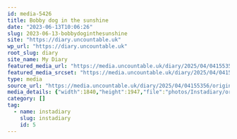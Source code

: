 ```yaml
---
id: media-5426
title: Bobby dog in the sunshine
date: "2023-06-13T10:06:26"
slug: 2023-06-13-bobbydoginthesunshine
site: "https://diary.uncountable.uk"
wp_url: "https://diary.uncountable.uk"
root_slug: diary
site_name: My Diary
featured_media_url: "https://media.uncountable.uk/diary/2025/04/04155356/original_dd94ddf9-a69c-4909-a9fe-f3f4505afb9c_I%281%29.webp"
featured_media_srcset: "https://media.uncountable.uk/diary/2025/04/04155356/original_dd94ddf9-a69c-4909-a9fe-f3f4505afb9c_I%281%29-284x300.webp 284w, https://media.uncountable.uk/diary/2025/04/04155356/original_dd94ddf9-a69c-4909-a9fe-f3f4505afb9c_I%281%29-968x1024.webp 968w, https://media.uncountable.uk/diary/2025/04/04155356/original_dd94ddf9-a69c-4909-a9fe-f3f4505afb9c_I%281%29-150x150.webp 150w, https://media.uncountable.uk/diary/2025/04/04155356/original_dd94ddf9-a69c-4909-a9fe-f3f4505afb9c_I%281%29-605x640.webp 605w, https://media.uncountable.uk/diary/2025/04/04155356/original_dd94ddf9-a69c-4909-a9fe-f3f4505afb9c_I%281%29.webp 1840w"
type: media
source_url: "https://media.uncountable.uk/diary/2025/04/04155356/original_dd94ddf9-a69c-4909-a9fe-f3f4505afb9c_I%281%29.webp"
media_details: {"width":1840,"height":1947,"file":"photos/Instadiary/original_dd94ddf9-a69c-4909-a9fe-f3f4505afb9c_I(1).webp","filesize":184272,"sizes":{"medium":{"file":"original_dd94ddf9-a69c-4909-a9fe-f3f4505afb9c_I(1)-284x300.webp","width":284,"height":300,"filesize":22312,"mime_type":"image/webp","source_url":"https://media.uncountable.uk/diary/2025/04/04155356/original_dd94ddf9-a69c-4909-a9fe-f3f4505afb9c_I%281%29-284x300.webp"},"large":{"file":"original_dd94ddf9-a69c-4909-a9fe-f3f4505afb9c_I(1)-968x1024.webp","width":968,"height":1024,"filesize":143958,"mime_type":"image/webp","source_url":"https://media.uncountable.uk/diary/2025/04/04155356/original_dd94ddf9-a69c-4909-a9fe-f3f4505afb9c_I%281%29-968x1024.webp"},"thumbnail":{"file":"original_dd94ddf9-a69c-4909-a9fe-f3f4505afb9c_I(1)-150x150.webp","width":150,"height":150,"filesize":7502,"mime_type":"image/webp","source_url":"https://media.uncountable.uk/diary/2025/04/04155356/original_dd94ddf9-a69c-4909-a9fe-f3f4505afb9c_I%281%29-150x150.webp"},"mobwidth":{"file":"original_dd94ddf9-a69c-4909-a9fe-f3f4505afb9c_I(1)-605x640.webp","width":605,"height":640,"filesize":74846,"mime_type":"image/webp","source_url":"https://media.uncountable.uk/diary/2025/04/04155356/original_dd94ddf9-a69c-4909-a9fe-f3f4505afb9c_I%281%29-605x640.webp"},"full":{"file":"original_dd94ddf9-a69c-4909-a9fe-f3f4505afb9c_I%281%29.webp","width":1840,"height":1947,"mime_type":"image/webp","source_url":"https://media.uncountable.uk/diary/2025/04/04155356/original_dd94ddf9-a69c-4909-a9fe-f3f4505afb9c_I%281%29.webp"}},"image_meta":{"aperture":"0","credit":"","camera":"","caption":"","created_timestamp":"0","copyright":"","focal_length":"0","iso":"0","shutter_speed":"0","title":"","orientation":"0","keywords":[]}}
category: []
tag:
  - name: instadiary
    slug: instadiary
    id: 5
---
```


